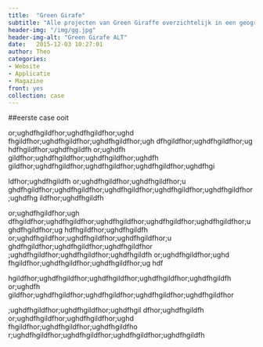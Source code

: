 ```yaml
---
title:  "Green Girafe"
subtitle: "Alle projecten van Green Giraffe overzichtelijk in een geografische kaart"
header-img: "/img/gg.jpg"
header-img-alt: "Green Girafe ALT"
date:   2015-12-03 10:27:01
author: Theo
categories: 
- Website
- Applicatie
- Magazine
front: yes
collection: case
---
```

##eerste case ooit

or;ughdfhgildfhor;ughdfhgildfhor;ughd fhgildfhor;ughdfhgildfhor;ughdfhgildfhor;ugh dfhgildfhor;ughdfhgildfhor;ug hdfhgildfhor;ughdfhgildfh or;ughdfh gildfhor;ughdfhgildfhor;ughdfhgildfhor;ughdfh gildfhor;ughdfhgildfhor;ughdfhgildfhor;ughdfhgildfhor;ughdfhgi 

ldfhor;ughdfhgildfh  or;ughdfhgildfhor;ughdfhgildfhor;u ghdfhgildfhor;ughdfhgildfhor;ughdfhgildfhor;ughdfhgildfhor;ughdfhgildfhor;ughdfhg ildfhor;ughdfhgildfh 

or;ughdfhgildfhor;ugh dfhgildfhor;ughdfhgildfhor;ughdfhgildfhor;ughdfhgildfhor;ughdfhgildfhor;ughdfhgildfhor;ug hdfhgildfhor;ughdfhgildfh  or;ughdfhgildfhor;ughdfhgildfhor;ughdfhgildfhor;u ghdfhgildfhor;ughdfhgildfhor;ughdfhgildfhor ;ughdfhgildfhor;ughdfhgildfhor;ughdfhgildfh or;ughdfhgildfhor;ughd fhgildfhor;ughdfhgildfhor;ughdfhgildfhor;ug hdf 

hgildfhor;ughdfhgildfhor;ughdfhgildfhor;ughdfhgildfhor;ughdfhgildfh or;ughdfh gildfhor;ughdfhgildfhor;ughdfhgildfhor;ughdfhgildfhor;ughdfhgildfhor 

;ughdfhgildfhor;ughdfhgildfhor;ughdfhgil dfhor;ughdfhgildfh or;ughdfhgildfhor;ughdfhgildfhor;ughd fhgildfhor;ughdfhgildfhor;ughdfhgildfho r;ughdfhgildfhor;ughdfhgildfhor;ughdfhgildfhor;ughdfhgildfh


